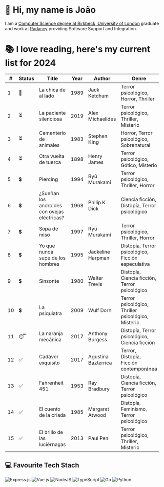 # 👋 Hi, my name is João
I am a [Computer Science degree at Birkbeck, University of London](https://www.bbk.ac.uk/courses/undergraduate/computing) graduate and work at [Radancy](https://www.radancy.com) providing Software Support and Integration.


# 📚 I love reading, here's my current list for 2024
| #  | Status | Title                                        | Year | Author            | Genre                                             | Review      |
|----|--------|----------------------------------------------|------|-------------------|---------------------------------------------------|-------------|
| 1  | 📖     | La chica de al lado                         | 1989 | Jack Ketchum      | Terror psicológico, Horror, Thriller             | -           |
| 2  | ⏳     | La paciente silenciosa                       | 2019 | Alex Michaelides  | Terror psicológico, Thriller, Misterio           | -           |
| 3  | ⏳     | Cementerio de animales                       | 1983 | Stephen King      | Horror, Terror psicológico, Sobrenatural        | -           |
| 4  | ⏳     | Otra vuelta de tuerca                        | 1898 | Henry James       | Terror psicológico, Gótico, Misterio            | -           |
| 5  | 💲     | Piercing                                     | 1994 | Ryū Murakami      | Terror psicológico, Thriller, Horror            | -           |
| 6  | 💲     | ¿Sueñan los androides con ovejas eléctricas? | 1968 | Philip K. Dick    | Ciencia ficción, Distopía, Terror psicológico   | -           |
| 7  | 💲     | Sopa de miso                                 | 1997 | Ryū Murakami      | Terror psicológico, Thriller, Horror            | -           |
| 8  | 💲     | Yo que nunca supe de los hombres            | 1995 | Jackeline Harpman | Distopía, Terror psicológico, Ficción especulativa | -         |
| 9  | 💲     | Sinsonte                                     | 1980 | Walter Trevis     | Distopía, Ciencia ficción, Terror psicológico    | -           |
| 10 | 💲     | La psiquiatra                                | 2009 | Wulf Dorn         | Terror psicológico, Thriller psicológico, Misterio | -         |
| 11 | 😴     | La naranja mecánica                          | 2017 | Anthony Burgess   | Distopía, Terror psicológico, Ciencia ficción    | -           |
| 12 | ✅     | Cadáver exquisito                           | 2017 | Agustina Bazterrica | Terror, Distopía, Ficción contemporánea        | 4.8 / 5 🌟  |
| 13 | ✅     | Fahrenheit 451                              | 1953 | Ray Bradbury      | Distopía, Ciencia ficción, Terror psicológico    | 4.5 / 5 🌟  |
| 14 | ✅     | El cuento de la criada                       | 1985 | Margaret Atwood   | Distopía, Feminismo, Terror psicológico          | 4.3 / 5 🌟  |
| 15 | ✅     | El brillo de las luciérnagas                  | 2013 | Paul Pen          | Terror psicológico, Thriller, Misterio           | 3.8 / 5 🌟  |


## 💻 Favourite Tech Stach
![Express.js](https://img.shields.io/badge/express.js-%23404d59.svg?style=for-the-badge&logo=express&logoColor=%2361DAFB)
![Vue.js](https://img.shields.io/badge/vuejs-%2335495e.svg?style=for-the-badge&logo=vuedotjs&logoColor=%234FC08D)
![NodeJS](https://img.shields.io/badge/node.js-6DA55F?style=for-the-badge&logo=node.js&logoColor=white)
![TypeScript](https://img.shields.io/badge/typescript-%23007ACC.svg?style=for-the-badge&logo=typescript&logoColor=white)
![Go](https://img.shields.io/badge/go-%2300ADD8.svg?style=for-the-badge&logo=go&logoColor=white)
![Python](https://img.shields.io/badge/python-3670A0?style=for-the-badge&logo=python&logoColor=ffdd54)
